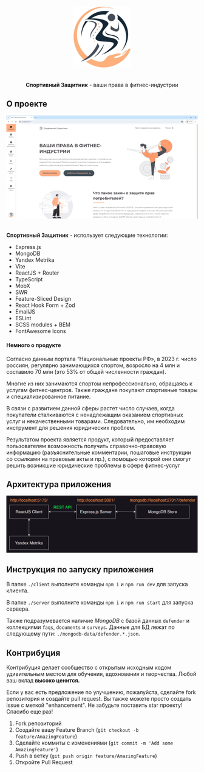 <!-- --------LOGO-------- -->
<br />
<div align="center">
	<img src="./screenshots/logo.png" alt="Logo" width="150px" style='margin-bottom: 20px' />
	<p><strong>Спортивный Защитник</strong> - ваши права в фитнес-индустрии</p>
</div>

<!-- --------ABOUT THE PROJECT-------- -->

## О проекте

<div align="center">
	<img src="./screenshots/main.png" alt="Preview" />
</div>
<br />
<p><strong>Спортивный Защитник</strong> - использует следующие технологии:</p>
<ul>
	<li>Express.js</li>
	<li>MongoDB</li>
	<li>Yandex Metrika</li>
	<li>Vite</li>
	<li>ReactJS + Router</li>
	<li>TypeScript</li>
	<li>MobX</li>
	<li>SWR</li>
	<li>Feature-Sliced Design</li>
	<li>React Hook Form + Zod</li>
	<li>EmailJS</li>
	<li>ESLint</li>
	<li>SCSS modules + BEM</li>
	<li>FontAwesome Icons</li>
</ul>

#### Немного о продукте

Согласно данным портала “Национальные проекты РФ», в 2023 г. число россиян, регулярно занимающихся спортом, возросло на 4 млн и составило 70 млн (это 53% от общей численности граждан).

Многие из них занимаются спортом непрофессионально, обращаясь к услугам фитнес-центров. Также граждане покупают спортивные товары и специализированное питание.

В связи с развитием данной сферы растет число случаев, когда покупатели сталкиваются с ненадлежащим оказанием спортивных услуг и некачественными товарами. Следовательно, им необходим инструмент для решения юридических проблем.

Результатом проекта является продукт, который предоставляет пользователям возможность получить справочно-правовую информацию (разъяснительные комментарии, пошаговые инструкции со ссылками на правовые акты и пр.), с помощью которой они смогут решить возникшие юридические проблемы в сфере фитнес-услуг

<!-- APP ARCHITECTURE  -->

## Архитектура приложения

<div align="center">
	<img src="./screenshots/architecture.png" alt="Architecture" />
</div>

<!-- SET UP INSTRUCTIONS -->

## Инструкция по запуску приложения

В папке `./client` выполните команды `npm i` и `npm run dev` для запуска клиента.

В папке `./server` выполните команды `npm i` и `npm run start` для запуска сервера.

Также подразумевается наличие _MongoDB_ с базой данных `defender` и коллекциями `faqs`, `documents` и `surveys`. Данные для БД лежат по следующему пути: `./mongodb-data/defender.*.json`.

<!-- --------CONTRIBUTING-------- -->

## Контрибуция

Контрибуция делает сообщество с открытым исходным кодом удивительным местом для обучения, вдохновения и творчества. Любой ваш вклад **высоко ценится.**

Если у вас есть предложение по улучшению, пожалуйста, сделайте fork репозитория и создайте pull request. Вы также можете просто создать issue с меткой "enhancement".
Не забудьте поставить star проекту! Спасибо еще раз!

1. Fork репозиторий
2. Создайте вашу Feature Branch (`git checkout -b feature/AmazingFeature`)
3. Сделайте коммиты с изменениями (`git commit -m 'Add some AmazingFeature'`)
4. Push в ветку (`git push origin feature/AmazingFeature`)
5. Откройте Pull Request

